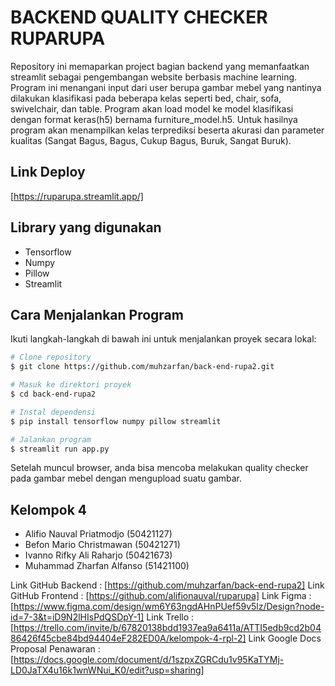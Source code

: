 # BACKEND QUALITY CHECKER RUPARUPA

Repository ini memaparkan project bagian backend yang memanfaatkan streamlit sebagai pengembangan website berbasis machine learning. Program ini menangani input dari user berupa gambar mebel yang nantinya dilakukan klasifikasi pada beberapa kelas seperti bed, chair, sofa, swivelchair, dan table. Program akan load model ke model klasifikasi dengan format keras(h5) bernama furniture_model.h5. Untuk hasilnya program akan menampilkan kelas terprediksi beserta akurasi dan parameter kualitas (Sangat Bagus, Bagus, Cukup Bagus, Buruk, Sangat Buruk).

## Link Deploy

[https://ruparupa.streamlit.app/]

## Library yang digunakan

- Tensorflow
- Numpy
- Pillow
- Streamlit

## Cara Menjalankan Program

Ikuti langkah-langkah di bawah ini untuk menjalankan proyek secara lokal:

```bash
# Clone repository
$ git clone https://github.com/muhzarfan/back-end-rupa2.git

# Masuk ke direktori proyek
$ cd back-end-rupa2

# Instal dependensi
$ pip install tensorflow numpy pillow streamlit

# Jalankan program
$ streamlit run app.py
```

Setelah muncul browser, anda bisa mencoba melakukan quality checker pada gambar mebel dengan mengupload suatu gambar.

## Kelompok 4
- Alifio Nauval Priatmodjo (50421127)
- Befon Mario Christmawan (50421271)
- Ivanno Rifky Ali Raharjo (50421673)
- Muhammad Zharfan Alfanso (51421100)

Link GitHub Backend : [https://github.com/muhzarfan/back-end-rupa2]
Link GitHub Frontend : [https://github.com/alifionauval/ruparupa]
Link Figma : [https://www.figma.com/design/wm6Y63ngdAHnPUef59v5lz/Design?node-id=7-3&t=iD9N2lHIsPdQSDpY-1]
Link Trello : [https://trello.com/invite/b/67820138bdd1937ea9a6411a/ATTI5edb9cd2b0486426f45cbe84bd94404eF282ED0A/kelompok-4-rpl-2]
Link Google Docs Proposal Penawaran : [https://docs.google.com/document/d/1szpxZGRCdu1v95KaTYMj-LD0JaTX4u16k1wnWNui_K0/edit?usp=sharing]
